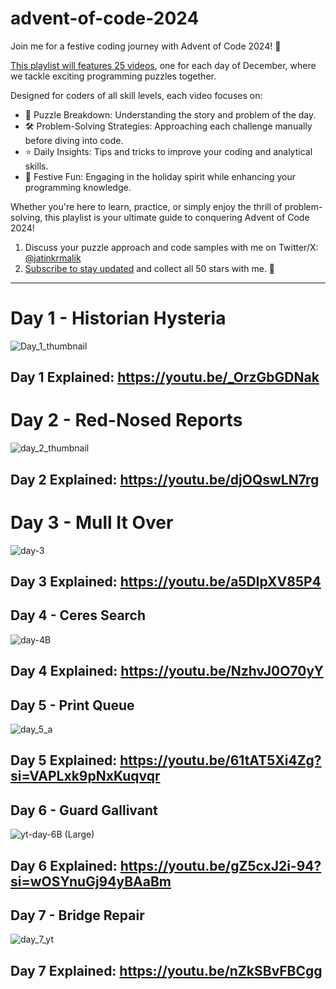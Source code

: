 # advent-of-code-2024

Join me for a festive coding journey with Advent of Code 2024! 🎄 

[This playlist will features 25 videos](https://youtube.com/playlist?list=PL33VRicG3dcV9JRdzmfYDttlpkc_jmvMc&si=8ZVQhuJHwwyKg2Po), one for each day of December, where we tackle exciting programming puzzles together. 

Designed for coders of all skill levels, each video focuses on:

- 🧩 Puzzle Breakdown: Understanding the story and problem of the day.
- 🛠️ Problem-Solving Strategies: Approaching each challenge manually before diving into code.
- ⭐ Daily Insights: Tips and tricks to improve your coding and analytical skills.
- 🎅 Festive Fun: Engaging in the holiday spirit while enhancing your programming knowledge.

Whether you're here to learn, practice, or simply enjoy the thrill of problem-solving, this playlist is your ultimate guide to conquering Advent of Code 2024! 

1. Discuss your puzzle approach and code samples with me on Twitter/X: [@jatinkrmalik](https://x.com/jatinkrmalik)
2. [Subscribe to stay updated](https://youtube.com/playlist?list=PL33VRicG3dcV9JRdzmfYDttlpkc_jmvMc&si=8ZVQhuJHwwyKg2Po) and collect all 50 stars with me. 🎁

---

# Day 1 - Historian Hysteria
![Day_1_thumbnail](https://github.com/user-attachments/assets/ef9e456c-dde6-47aa-a78a-41fb48969e59)

## Day 1 Explained: https://youtu.be/_OrzGbGDNak


# Day 2 - Red-Nosed Reports
![day_2_thumbnail](https://github.com/user-attachments/assets/ea525d21-e24b-4265-9471-0d36b54bda4f)

## Day 2 Explained: https://youtu.be/djOQswLN7rg

# Day 3 - Mull It Over
![day-3](https://github.com/user-attachments/assets/d8baf007-3922-46ba-9a46-694244e312e3)

## Day 3 Explained: https://youtu.be/a5DIpXV85P4

## Day 4 - Ceres Search
![day-4B](https://github.com/user-attachments/assets/b1f07b7f-cb4e-4748-9610-e9898fedcecf)

## Day 4 Explained: https://youtu.be/NzhvJ0O70yY

## Day 5 - Print Queue
![day_5_a](https://github.com/user-attachments/assets/311be4c8-f2e2-4b25-806c-0a70a563d969)

## Day 5 Explained: https://youtu.be/61tAT5Xi4Zg?si=VAPLxk9pNxKuqvqr

## Day 6 - Guard Gallivant
![yt-day-6B (Large)](https://github.com/user-attachments/assets/34e84945-26b0-4ea8-8933-481b2015d83f)

## Day 6 Explained: https://youtu.be/gZ5cxJ2i-94?si=wOSYnuGj94yBAaBm

## Day 7 - Bridge Repair
![day_7_yt](https://github.com/user-attachments/assets/fc7b2bdb-69dd-42bd-8291-e232331cecfc)

## Day 7 Explained: https://youtu.be/nZkSBvFBCgg 
